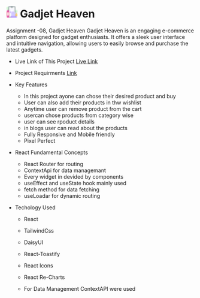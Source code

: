 # <img width="30px" src="/src/assets/logo.png"/> Gadjet Heaven

Assignment -08, Gadjet Heaven
Gadjet Heaven is an engaging e-commerce platform designed for gadget enthusiasts. It offers a sleek user interface and intuitive navigation, allowing users to easily browse and purchase the latest gadgets.


- Live Link of This Project [Live Link](https://gadjet-heaven.netlify.app/)

- Project Requirments [Link](https://drive.google.com/file/d/1TkbE2KCH-wHNydT1lIp6yJrjDFYg9EXe/view?usp=sharing)   

- Key Features

  - In this project ayone can chose their desired product and buy
  - User can also add their products in thw wishlist
  - Anytime user can remove product from the cart
  - usercan chose products from category wise
  - user can see rpoduct details 
  - in blogs user can read about the products
  - Fully Responsive and Mobile friendly 
  - Pixel Perfect

- React Fundamental Concepts 

  - React Router for routing 
  - ContextApi for data managemant
  - Every widget in devided by components 
  - useEffect and useState hook mainly used
  - fetch method for data fetching
  - useLoadar for dynamic routing

- Techology Used 

  - React
  - TailwindCss
  - DaisyUI
  - React-Toastify
  - React Icons
  - React Re-Charts

  - For Data Management ContextAPI were used